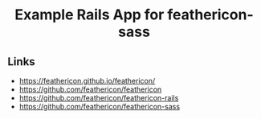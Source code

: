 <h1 align="center">Example Rails App for feathericon-sass</h1>

## Links

- https://feathericon.github.io/feathericon/
- https://github.com/feathericon/feathericon
- https://github.com/feathericon/feathericon-rails
- https://github.com/feathericon/feathericon-sass
